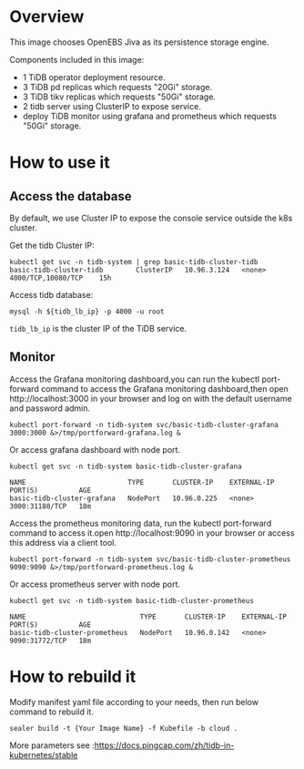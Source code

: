 # Overview

This image chooses OpenEBS Jiva as its persistence storage engine.

Components included in this image:

* 1 TiDB operator deployment resource.
* 3 TiDB pd replicas which requests "20Gi" storage.
* 3 TiDB tikv replicas which requests "50Gi" storage.
* 2 tidb server using ClusterIP to expose service.
* deploy TiDB monitor using grafana and prometheus which requests "50Gi" storage.

# How to use it

## Access the database

By default, we use Cluster IP to expose the console service outside the k8s cluster.

Get the tidb Cluster IP:

```shell
kubectl get svc -n tidb-system | grep basic-tidb-cluster-tidb
basic-tidb-cluster-tidb        ClusterIP   10.96.3.124   <none>        4000/TCP,10080/TCP    15h
```

Access tidb database:

`mysql -h ${tidb_lb_ip} -p 4000 -u root`

`tidb_lb_ip` is the cluster IP of the TiDB service.

## Monitor

Access the Grafana monitoring dashboard,you can run the kubectl port-forward command to access the Grafana monitoring
dashboard,then open http://localhost:3000 in your browser and log on with the default username and password admin.

`kubectl port-forward -n tidb-system svc/basic-tidb-cluster-grafana 3000:3000 &>/tmp/portforward-grafana.log &`

Or access grafana dashboard with node port.

```shell
kubectl get svc -n tidb-system basic-tidb-cluster-grafana

NAME                         TYPE       CLUSTER-IP    EXTERNAL-IP   PORT(S)          AGE
basic-tidb-cluster-grafana   NodePort   10.96.0.225   <none>        3000:31180/TCP   18m
```

Access the prometheus monitoring data, run the kubectl port-forward command to access it.open http://localhost:9090 in
your browser or access this address via a client tool.

`kubectl port-forward -n tidb-system svc/basic-tidb-cluster-prometheus 9090:9090 &>/tmp/portforward-prometheus.log &`

Or access prometheus server with node port.

```shell
kubectl get svc -n tidb-system basic-tidb-cluster-prometheus

NAME                            TYPE       CLUSTER-IP    EXTERNAL-IP   PORT(S)          AGE
basic-tidb-cluster-prometheus   NodePort   10.96.0.142   <none>        9090:31772/TCP   18m
```

# How to rebuild it

Modify manifest yaml file according to your needs, then run below command to rebuild it.

```shell
sealer build -t {Your Image Name} -f Kubefile -b cloud .
```

More parameters see :https://docs.pingcap.com/zh/tidb-in-kubernetes/stable